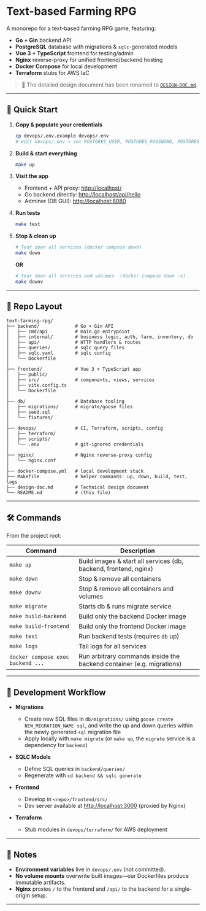# Text-based Farming RPG

A monorepo for a text-based farming RPG game, featuring:

- **Go + Gin** backend API  
- **PostgreSQL** database with migrations & `sqlc`-generated models  
- **Vue 3 + TypeScript** frontend for testing/admin  
- **Nginx** reverse-proxy for unified frontend/backend hosting  
- **Docker Compose** for local development  
- **Terraform** stubs for AWS IaC  

> 📄 The detailed design document has been renamed to [`DESIGN-DOC.md`](./DESIGN-DOC.md).

---

## 🚀 Quick Start

1. **Copy & populate your credentials**  

    ```bash
    cp devops/.env.example devops/.env
    # edit devops/.env → set POSTGRES_USER, POSTGRES_PASSWORD, POSTGRES_DB
    ```

2. **Build & start everything**

    ```bash
    make up
    ```

3. **Visit the app**

   - Frontend + API proxy:  [http://localhost/](http://localhost/)
   - Go backend directly:   [http://localhost/api/hello](http://localhost/api/hello)
   - Adminer (DB GUI):      [http://localhost:8080](http://localhost:8080)

4. **Run tests**

   ```bash
   make test
   ```

5. **Stop & clean up**

   ```bash
   # Tear down all services (docker compose down)
   make down
   ```

    **OR**  

   ```bash
   # Tear down all services and volumes  (docker compose down -v)
   make downv
   ```

---

## 📁 Repo Layout

```plaintext
text-farming-rpg/
├── backend/             # Go + Gin API
│   ├── cmd/api          # main.go entrypoint
│   ├── internal/        # business logic, auth, farm, inventory, db
│   ├── api/             # HTTP handlers & routes
│   ├── queries/         # sqlc query files
│   ├── sqlc.yaml        # sqlc config
│   └── Dockerfile
│
├── frontend/            # Vue 3 + TypeScript app
│   ├── public/
│   ├── src/             # components, views, services
│   ├── vite.config.ts
│   └── Dockerfile
│
├── db/                  # Database tooling
│   ├── migrations/      # migrate/goose files
│   ├── seed.sql
│   └── fixtures/
│
├── devops/              # CI, Terraform, scripts, config
│   ├── terraform/
│   ├── scripts/
│   └── .env             # git-ignored credentials
│
├── nginx/               # Nginx reverse-proxy config
│   └── nginx.conf
│
├── docker-compose.yml   # local development stack
├── Makefile             # helper commands: up, down, build, test, logs
├── design-doc.md        # Technical design document
└── README.md            # (this file)
```

---

## 🛠 Commands

From the project root:

| Command                           | Description                                                           |
| --------------------------------- | --------------------------------------------------------------------- |
| `make up`                         | Build images & start all services (db, backend, frontend, nginx)      |
| `make down`                       | Stop & remove all containers                                          |
| `make downv`                       | Stop & remove all containers and volumes                                          |
| `make migrate`                    | Starts db & runs migrate service                                      |
| `make build-backend`              | Build only the backend Docker image                                   |
| `make build-frontend`             | Build only the frontend Docker image                                  |
| `make test`                       | Run backend tests (requires `db` up)                                  |
| `make logs`                       | Tail logs for all services                                            |
| `docker compose exec backend ...` | Run arbitrary commands inside the backend container (e.g. migrations) |

---

## 🔧 Development Workflow

- **Migrations**

  - Create new SQL files in `db/migrations/` using `goose create NEW_MIGRATION_NAME sql`, and write the up and down queries within the newly generated `sql` migration file
  - Apply locally with `make migrate` (or `make up`, the `migrate` service is a dependency for `backend`)
- **SQLC Models**

  - Define SQL queries in `backend/queries/`
  - Regenerate with `cd backend && sqlc generate`
- **Frontend**

  - Develop in `<repo>/frontend/src/`
  - Dev server available at [http://localhost:3000](http://localhost:3000) (proxied by Nginx)
- **Terraform**

  - Stub modules in `devops/terraform/` for AWS deployment

---

## 📝 Notes

- **Environment variables** live in `devops/.env` (not committed).
- **No volume mounts** overwrite built images—our Dockerfiles produce immutable artifacts.
- **Nginx** proxies `/` to the frontend and `/api/` to the backend for a single-origin setup.

---
